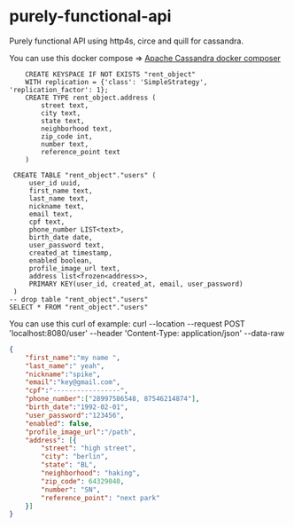 # purely-functional-api
 Purely functional API using http4s, circe and quill for cassandra. 

You can use this docker compose => [Apache Cassandra docker composer](https://github.com/Javac7/my-compose/blob/master/cassandra-docker-compose.yml)

```cql
    CREATE KEYSPACE IF NOT EXISTS "rent_object"
    WITH replication = {'class': 'SimpleStrategy', 'replication_factor': 1};
    CREATE TYPE rent_object.address (
        street text,
        city text,
        state text,
        neighborhood text,
        zip_code int,
        number text,
        reference_point text
    )

 CREATE TABLE "rent_object"."users" (
     user_id uuid,
     first_name text,
     last_name text,
     nickname text,
     email text,
     cpf text, 
     phone_number LIST<text>,
     birth_date date,
     user_password text,
     created_at timestamp,
     enabled boolean, 
     profile_image_url text,
     address list<frozen<address>>,
     PRIMARY KEY(user_id, created_at, email, user_password)
 )
-- drop table "rent_object"."users"
SELECT * FROM "rent_object"."users"
```

You can use this curl of example: 
curl --location --request POST 'localhost:8080/user' 
--header 'Content-Type: application/json' 
--data-raw 
```json
{
	"first_name":"my name ",
	"last_name":" yeah",
	"nickname":"spike",
	"email":"key@gmail.com",
	"cpf":"-----------------",
	"phone_number":["28997586548, 87546214874"],
	"birth_date":"1992-02-01",
	"user_password":"123456",
	"enabled": false,
	"profile_image_url":"/path",
	"address": [{
		"street": "high street",
		"city": "berlin",
		"state": "BL",
		"neighborhood": "haking",
		"zip_code": 64329040,
		"number": "SN",
		"reference_point": "next park"
	}]
}
```
